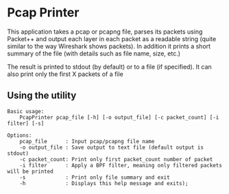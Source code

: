 Pcap Printer
============

This application takes a pcap or pcapng file, parses its packets using Packet++ and output each layer in each packet as a readable string (quite similar to the way Wireshark shows packets).
In addition it prints a short summary of the file (with details such as file name, size, etc.)

The result is printed to stdout (by default) or to a file (if specified). It can also print only the first X packets of a file

Using the utility
-----------------
	Basic usage:
		PcapPrinter pcap_file [-h] [-o output_file] [-c packet_count] [-i filter] [-s]
	
	Options:
		pcap_file      : Input pcap/pcapng file name
		-o output_file : Save output to text file (default output is stdout)
		-c packet_count: Print only first packet_count number of packet
		-i filter      : Apply a BPF filter, meaning only filtered packets will be printed
		-s             : Print only file summary and exit
		-h             : Displays this help message and exits);